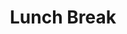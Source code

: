 ---
# Determines which item appears first on the schedule (lowest number (0) appears first)
sequence_id: 7

# Time of the event
time: 12:45 - 14:15

# Title of the event
title: Lunch Break
---
